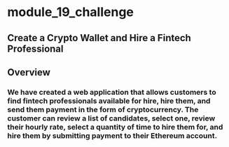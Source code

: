 # module_19_challenge

## Create a Crypto Wallet and Hire a Fintech Professional


## Overview 
### We have created a web application that allows customers to find fintech professionals available for hire, hire them, and send them payment in the form of cryptocurrency. The customer can review a list of candidates, select one, review their hourly rate, select a quantity of time to hire them for, and hire them by submitting payment to their Ethereum account.
